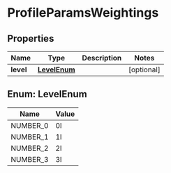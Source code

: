 
# ProfileParamsWeightings

## Properties
Name | Type | Description | Notes
------------ | ------------- | ------------- | -------------
**level** | [**LevelEnum**](#LevelEnum) |  |  [optional]


<a name="LevelEnum"></a>
## Enum: LevelEnum
Name | Value
---- | -----
NUMBER_0 | 0l
NUMBER_1 | 1l
NUMBER_2 | 2l
NUMBER_3 | 3l



